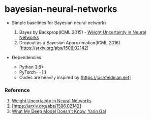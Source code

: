 # bayesian-neural-networks

- Simple baselines for Bayesian neural networks  
  1. Bayes by Backprop(ICML 2015) - [Weight Uncertainty in Neural Networks]
  2. Dropout as a Bayesian Approximation(ICML 2016) [https://arxiv.org/abs/1506.02142]
  
- Dependencies
  - Python 3.6+
  - PyTorch==1.1
  - Codes are heavily inspired by [https://joshfeldman.net]

### Reference
1. [Weight Uncertainty in Neural Networks]
2. [https://arxiv.org/abs/1506.02142]
3. [What My Deep Model Doesn't Know, Yarin Gal]

[Weight Uncertainty in Neural Networks]: https://arxiv.org/abs/1505.05424
[https://arxiv.org/abs/1506.02142]: https://arxiv.org/abs/1506.02142
[What My Deep Model Doesn't Know, Yarin Gal]: https://www.cs.ox.ac.uk/people/yarin.gal/website/blog_3d801aa532c1ce.html
